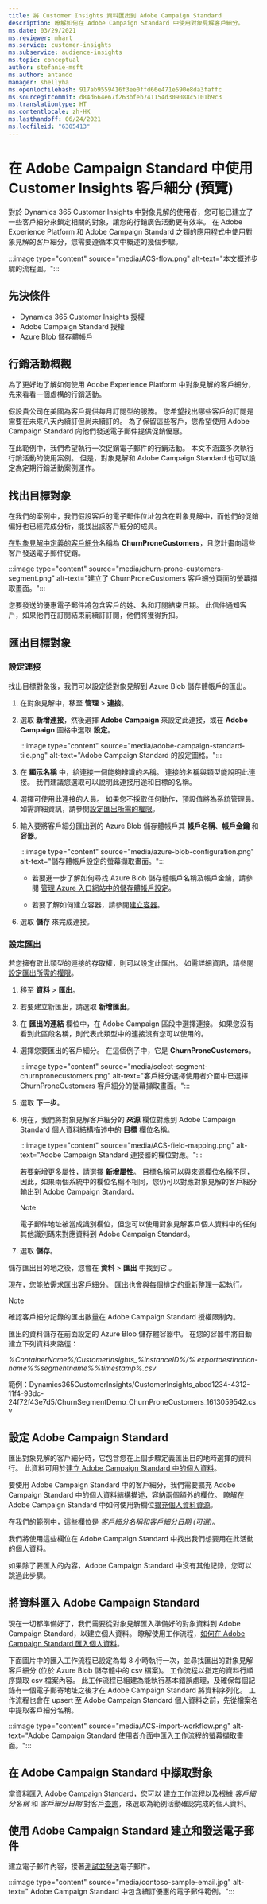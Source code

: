 ```yaml
---
title: 將 Customer Insights 資料匯出到 Adobe Campaign Standard
description: 瞭解如何在 Adobe Campaign Standard 中使用對象見解客戶細分。
ms.date: 03/29/2021
ms.reviewer: mhart
ms.service: customer-insights
ms.subservice: audience-insights
ms.topic: conceptual
author: stefanie-msft
ms.author: antando
manager: shellyha
ms.openlocfilehash: 917ab9559416f3ee0ffd66e471e590e8da3faffc
ms.sourcegitcommit: d84d664e67f263bfeb741154d309088c5101b9c3
ms.translationtype: HT
ms.contentlocale: zh-HK
ms.lasthandoff: 06/24/2021
ms.locfileid: "6305413"
---
```

# <a name="use-customer-insights-segments-in-adobe-campaign-standard-preview"></a>在 Adobe Campaign Standard 中使用 Customer Insights 客戶細分 (預覽)

對於 Dynamics 365 Customer Insights 中對象見解的使用者，您可能已建立了一些客戶細分來鎖定相關的對象，讓您的行銷廣告活動更有效率。 在 Adobe Experience Platform 和 Adobe Campaign Standard 之類的應用程式中使用對象見解的客戶細分，您需要遵循本文中概述的幾個步驟。

:::image type="content" source="media/ACS-flow.png" alt-text="本文概述步驟的流程圖。":::

## <a name="prerequisites"></a>先決條件

-   Dynamics 365 Customer Insights 授權
-   Adobe Campaign Standard 授權
-   Azure Blob 儲存體帳戶

## <a name="campaign-overview"></a>行銷活動概觀

為了更好地了解如何使用 Adobe Experience Platform 中對象見解的客戶細分，先來看看一個虛構的行銷活動。

假設貴公司在美國為客戶提供每月訂閱型的服務。 您希望找出哪些客戶的訂閱是需要在未來八天內續訂但尚未續訂的。 為了保留這些客戶，您希望使用 Adobe Campaign Standard 向他們發送電子郵件提供促銷優惠。

在此範例中，我們希望執行一次促銷電子郵件的行銷活動。 本文不涵蓋多次執行行銷活動的使用案例。 但是，對象見解和 Adobe Campaign Standard 也可以設定為定期行銷活動案例運作。

## <a name="identify-your-target-audience"></a>找出目標對象

在我們的案例中，我們假設客戶的電子郵件位址包含在對象見解中，而他們的促銷偏好也已經完成分析，能找出該客戶細分的成員。

[在對象見解中定義的客戶細分](segments.md)名稱為 **ChurnProneCustomers**，且您計畫向這些客戶發送電子郵件促銷。

:::image type="content" source="media/churn-prone-customers-segment.png" alt-text="建立了 ChurnProneCustomers 客戶細分頁面的螢幕擷取畫面。":::

您要發送的優惠電子郵件將包含客戶的姓、名和訂閱結束日期。 此信件通知客戶，如果他們在訂閱結束前續訂訂閱，他們將獲得折扣。

## <a name="export-your-target-audience"></a>匯出目標對象

### <a name="configure-a-connection"></a>設定連接

找出目標對象後，我們可以設定從對象見解到 Azure Blob 儲存體帳戶的匯出。

1. 在對象見解中，移至 **管理** > **連接**。

1. 選取 **新增連接**，然後選擇 **Adobe Campaign** 來設定此連接，或在 **Adobe Campaign** 圖格中選取 **設定**。

   :::image type="content" source="media/adobe-campaign-standard-tile.png" alt-text="Adobe Campaign Standard 的設定圖格。":::

1. 在 **顯示名稱** 中，給連接一個能夠辨識的名稱。 連接的名稱與類型能說明此連接。 我們建議您選取可以說明此連接用途和目標的名稱。

1. 選擇可使用此連接的人員。 如果您不採取任何動作，預設值將為系統管理員。 如需詳細資訊，請參閱[設定匯出所需的權限](export-destinations.md#set-up-a-new-export)。

1. 輸入要將客戶細分匯出到的 Azure Blob 儲存體帳戶其 **帳戶名稱**、**帳戶金鑰** 和 **容器**。  
      
   :::image type="content" source="media/azure-blob-configuration.png" alt-text="儲存體帳戶設定的螢幕擷取畫面。"::: 

   - 若要進一步了解如何尋找 Azure Blob 儲存體帳戶名稱及帳戶金鑰，請參閱 [管理 Azure 入口網站中的儲存體帳戶設定](/azure/storage/common/storage-account-manage)。

   - 若要了解如何建立容器，請參閱[建立容器](/azure/storage/blobs/storage-quickstart-blobs-portal#create-a-container)。

1. 選取 **儲存** 來完成連接。

### <a name="configure-an-export"></a>設定匯出

若您擁有取此類型的連接的存取權，則可以設定此匯出。 如需詳細資訊，請參閱[設定匯出所需的權限](export-destinations.md#set-up-a-new-export)。

1. 移至 **資料** > **匯出**。

1. 若要建立新匯出，請選取 **新增匯出**。

1. 在 **匯出的連結** 欄位中，在 Adobe Campaign 區段中選擇連接。 如果您沒有看到此區段名稱，則代表此類型中的連接沒有您可以使用的。

1. 選擇您要匯出的客戶細分。 在這個例子中，它是 **ChurnProneCustomers**。

   :::image type="content" source="media/select-segment-churnpronecustomers.png" alt-text="客戶細分選擇使用者介面中已選擇 ChurnProneCustomers 客戶細分的螢幕擷取畫面。":::

1. 選取 **下一步**。

1. 現在，我們將對象見解客戶細分的 **來源** 欄位對應到 Adobe Campaign Standard 個人資料結構描述中的 **目標** 欄位名稱。

   :::image type="content" source="media/ACS-field-mapping.png" alt-text="Adobe Campaign Standard 連接器的欄位對應。":::

   若要新增更多屬性，請選擇 **新增屬性**。 目標名稱可以與來源欄位名稱不同，因此，如果兩個系統中的欄位名稱不相同，您仍可以對應對象見解的客戶細分輸出到 Adobe Campaign Standard。

   > [!NOTE]
   > 電子郵件地址被當成識別欄位，但您可以使用對象見解客戶個人資料中的任何其他識別碼來對應資料到 Adobe Campaign Standard。

1. 選取 **儲存**。

儲存匯出目的地之後，您會在 **資料** > **匯出** 中找到它 。

現在，您能[依需求匯出客戶細分](export-destinations.md#run-exports-on-demand)。 匯出也會與每個[排定的重新整理](system.md)一起執行。

> [!NOTE]
> 確認客戶細分記錄的匯出數量在 Adobe Campaign Standard 授權限制內。

匯出的資料儲存在前面設定的 Azure Blob 儲存體容器中。 在您的容器中將自動建立下列資料夾路徑：

*%ContainerName%/CustomerInsights_%instanceID%/% exportdestination-name%_%segmentname%_%timestamp%.csv*

範例：Dynamics365CustomerInsights/CustomerInsights_abcd1234-4312-11f4-93dc-24f72f43e7d5/ChurnSegmentDemo_ChurnProneCustomers_1613059542.csv

## <a name="configure-adobe-campaign-standard"></a>設定 Adobe Campaign Standard

匯出對象見解的客戶細分時，它包含您在上個步驟定義匯出目的地時選擇的資料行。 此資料可用於[建立 Adobe Campaign Standard 中的個人資料](https://experienceleague.adobe.com/docs/campaign-standard/using/profiles-and-audiences/managing-profiles/about-profiles.html#managing-profiles)。

要使用 Adobe Campaign Standard 中的客戶細分，我們需要擴充 Adobe Campaign Standard 中的個人資料結構描述，容納兩個額外的欄位。 瞭解在 Adobe Campaign Standard 中如何使用新欄位[擴充個人資料資源](https://experienceleague.adobe.com/docs/campaign-standard/using/developing/use-cases--extending-resources/extending-the-profile-resource-with-a-new-field.html#developing)。

在我們的範例中，這些欄位是 *客戶細分名稱和客戶細分日期 (可選)*。

我們將使用這些欄位在 Adobe Campaign Standard 中找出我們想要用在此活動的個人資料。

如果除了要匯入的內容，Adobe Campaign Standard 中沒有其他記錄，您可以跳過此步驟。

## <a name="import-data-into-adobe-campaign-standard"></a>將資料匯入 Adobe Campaign Standard

現在一切都準備好了，我們需要從對象見解匯入準備好的對象資料到 Adobe Campaign Standard，以建立個人資料。 瞭解使用工作流程，[如何在 Adobe Campaign Standard 匯入個人資料](https://experienceleague.adobe.com/docs/campaign-standard/using/profiles-and-audiences/managing-profiles/creating-profiles.html#profiles-and-audiences)。

下面圖片中的匯入工作流程已設定為每 8 小時執行一次，並尋找匯出的對象見解客戶細分 (位於 Azure Blob 儲存體中的 csv 檔案)。 工作流程以指定的資料行順序擷取 csv 檔案內容。 此工作流程已組建為能執行基本錯誤處理，及確保每個記錄有一個電子郵寄地址之後才在 Adobe Campaign Standard 將資料序列化。 工作流程也會在 upsert 至 Adobe Campaign Standard 個人資料之前，先從檔案名中提取客戶細分名稱。

:::image type="content" source="media/ACS-import-workflow.png" alt-text="Adobe Campaign Standard 使用者介面中匯入工作流程的螢幕擷取畫面。":::

## <a name="retrieve-the-audience-in-adobe-campaign-standard"></a>在 Adobe Campaign Standard 中擷取對象

當資料匯入 Adobe Campaign Standard，您可以 [建立工作流程](https://experienceleague.adobe.com/docs/campaign-standard/using/managing-processes-and-data/workflow-general-operation/building-a-workflow.html#managing-processes-and-data)以及根據 *客戶細分名稱* 和 *客戶細分日期* 對客戶[查詢](https://experienceleague.adobe.com/docs/campaign-standard/using/managing-processes-and-data/targeting-activities/query.html#managing-processes-and-data)，來選取為範例活動確認完成的個人資料。

## <a name="create-and-send-the-email-using-adobe-campaign-standard"></a>使用 Adobe Campaign Standard 建立和發送電子郵件

建立電子郵件內容，接著[測試並發送](https://experienceleague.adobe.com/docs/campaign-standard/using/testing-and-sending/get-started-sending-messages.html#preparing-and-testing-messages)電子郵件。

:::image type="content" source="media/contoso-sample-email.jpg" alt-text=" Adobe Campaign Standard 中包含續訂優惠的電子郵件範例。":::
